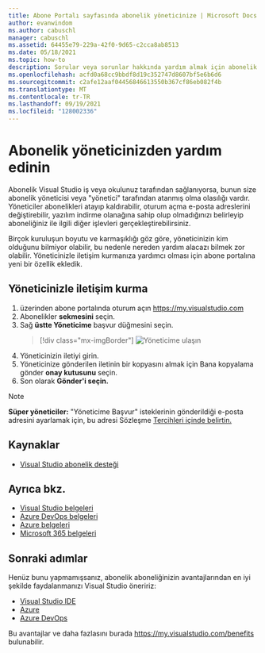 ```yaml
---
title: Abone Portalı sayfasında abonelik yöneticinize | Microsoft Docs
author: evanwindom
ms.author: cabuschl
manager: cabuschl
ms.assetid: 64455e79-229a-42f0-9d65-c2cca8ab8513
ms.date: 05/18/2021
ms.topic: how-to
description: Sorular veya sorunlar hakkında yardım almak için abonelik yöneticinize nasıl başvurabilirsiniz?
ms.openlocfilehash: acfd0a68cc9bbdf8d19c352747d8607bf5e6b6d6
ms.sourcegitcommit: c2afe12aaf04456846613550b367cf86eb082f4b
ms.translationtype: MT
ms.contentlocale: tr-TR
ms.lasthandoff: 09/19/2021
ms.locfileid: "128002336"
---
```

# <a name="get-assistance-from-your-subscriptions-admin"></a>Abonelik yöneticinizden yardım edinin
Abonelik Visual Studio iş veya okulunuz tarafından sağlanıyorsa, bunun size abonelik yöneticisi veya "yönetici" tarafından atanmış olma olasılığı vardır.  Yöneticiler abonelikleri atayıp kaldırabilir, oturum açma e-posta adreslerini değiştirebilir, yazılım indirme olanağına sahip olup olmadığınızı belirleyip aboneliğiniz ile ilgili diğer işlevleri gerçekleştirebilirsiniz.

Birçok kuruluşun boyutu ve karmaşıklığı göz göre, yöneticinizin kim olduğunu bilmiyor olabilir, bu nedenle nereden yardım alacazı bilmek zor olabilir.  Yöneticinizle iletişim kurmanıza yardımcı olması için abone portalına yeni bir özellik ekledik.   

## <a name="how-to-contact-your-admin"></a>Yöneticinizle iletişim kurma
1. üzerinden abone portalında oturum açın <https://my.visualstudio.com>
2. Abonelikler **sekmesini** seçin. 
3. Sağ **üstte Yöneticime** başvur düğmesini seçin. 
   > [!div class="mx-imgBorder"]
   > ![Yöneticime ulaşın](_img/contact-my-admin/contact-my-admin-button.png "Yöneticime Başvur düğmesini seçin, iletinizi girin ve Gönder'i seçin.")
4. Yöneticinizin iletiyi girin.
5. Yöneticinize gönderilen iletinin bir kopyasını almak için Bana kopyalama gönder **onay kutusunu** seçin. 
6. Son olarak **Gönder'i seçin.**

> [!NOTE]
> **Süper yöneticiler:**  "Yöneticime Başvur" isteklerinin gönderildiği e-posta adresini ayarlamak için, bu adresi Sözleşme [Tercihleri içinde belirtin.](admin-preferences.md#contact-email-address)

## <a name="resources"></a>Kaynaklar
- [Visual Studio abonelik desteği](https://my.visualstudio.com/gethelp)

## <a name="see-also"></a>Ayrıca bkz.
- [Visual Studio belgeleri](/visualstudio/)
- [Azure DevOps belgeleri](/azure/devops/)
- [Azure belgeleri](/azure/)
- [Microsoft 365 belgeleri](/microsoft-365/)

## <a name="next-steps"></a>Sonraki adımlar
Henüz bunu yapmamışsanız, abonelik aboneliğinizin avantajlarından en iyi şekilde faydalanmanızı Visual Studio öneririz:
- [Visual Studio IDE](vs-ide-benefit.md)
- [Azure](vs-azure.md)
- [Azure DevOps](vs-azure-devops.md)

Bu avantajlar ve daha fazlasını burada https://my.visualstudio.com/benefits bulunabilir.
